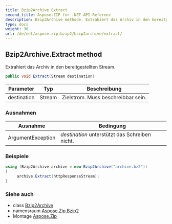 ```yaml
---
title: Bzip2Archive.Extract
second_title: Aspose.ZIP für .NET-API-Referenz
description: Bzip2Archive methode. Extrahiert das Archiv in den bereitgestellten Stream.
type: docs
weight: 30
url: /de/net/aspose.zip.bzip2/bzip2archive/extract/
---
```

## Bzip2Archive.Extract method

Extrahiert das Archiv in den bereitgestellten Stream.

```csharp
public void Extract(Stream destination)
```

| Parameter | Typ | Beschreibung |
| --- | --- | --- |
| destination | Stream | Zielstrom. Muss beschreibbar sein. |

### Ausnahmen

| Ausnahme | Bedingung |
| --- | --- |
| ArgumentException | *destination* unterstützt das Schreiben nicht. |

### Beispiele

```csharp
using (Bzip2Archive archive = new Bzip2Archive("archive.bz2"))
{
     archive.Extract(httpResponseStream);
}
```

### Siehe auch

* class [Bzip2Archive](../)
* namensraum [Aspose.Zip.Bzip2](../../bzip2archive/)
* Montage [Aspose.Zip](../../../)


